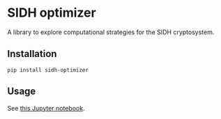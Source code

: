 # SIDH optimizer

A library to explore computational strategies for the SIDH cryptosystem.

## Installation

```
pip install sidh-optimizer
```

## Usage

See [this Jupyter notebook](example.ipynb).
